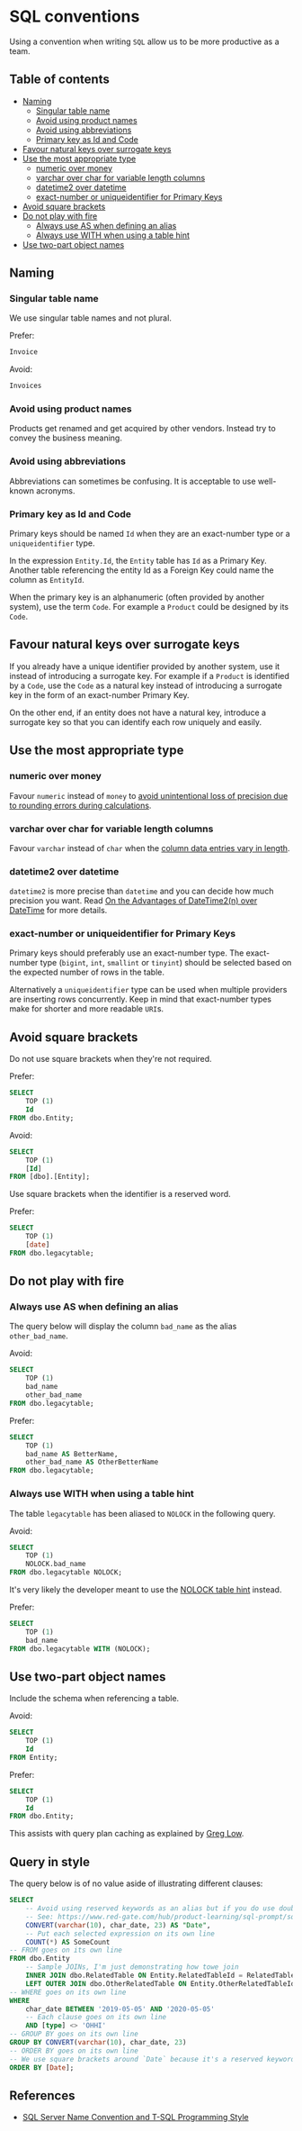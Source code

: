 # SQL conventions

Using a convention when writing `SQL` allow us to be more productive as a team.

## Table of contents

- [Naming](#naming)
  - [Singular table name](#singular-table-name)
  - [Avoid using product names](#avoid-using-product-names)
  - [Avoid using abbreviations](#avoid-using-abbreviations)
  - [Primary key as Id and Code](#primary-key-as-id-and-code)
- [Favour natural keys over surrogate keys](#favour-natural-keys-over-surrogate-keys)
- [Use the most appropriate type](#use-the-most-appropriate-type)
  - [numeric over money](#numeric-over-money)
  - [varchar over char for variable length columns](#varchar-over-char-for-variable-length-columns)
  - [datetime2 over datetime](#datetime2-over-datetime)
  - [exact-number or uniqueidentifier for Primary Keys](#exact-number-or-uniqueidentifier-for-primary-keys)
- [Avoid square brackets](#avoid-square-brackets)
- [Do not play with fire](#do-not-play-with-fire)
  - [Always use AS when defining an alias](#always-use-as-when-defining-an-alias)
  - [Always use WITH when using a table hint](#always-use-as-when-defining-an-alias)
- [Use two-part object names](#use-two-part-object-names)

## Naming

### Singular table name

We use singular table names and not plural.

Prefer:

```sql
Invoice
```

Avoid:

```sql
Invoices
```

### Avoid using product names

Products get renamed and get acquired by other vendors. Instead try to convey the business meaning.

### Avoid using abbreviations

Abbreviations can sometimes be confusing. It is acceptable to use well-known acronyms.

### Primary key as Id and Code

Primary keys should be named `Id` when they are an exact-number type or a `uniqueidentifier` type.

In the expression `Entity.Id`, the `Entity` table has `Id` as a Primary Key. Another table referencing the entity Id as a Foreign Key could name the column as `EntityId`.

When the primary key is an alphanumeric (often provided by another system), use the term `Code`. For example a `Product` could be designed by its `Code`.

## Favour natural keys over surrogate keys

If you already have a unique identifier provided by another system, use it instead of introducing a surrogate key. For example if a `Product` is identified by a `Code`, use the `Code` as a natural key instead of introducing a surrogate key in the form of an exact-number Primary Key.

On the other end, if an entity does not have a natural key, introduce a surrogate key so that you can identify each row uniquely and easily.

## Use the most appropriate type

### numeric over money

Favour `numeric` instead of `money` to [avoid unintentional loss of precision due to rounding errors during calculations][avoid-use-of-money-and-smallmoney-datatypes].

### varchar over char for variable length columns

Favour `varchar` instead of `char` when the [column data entries vary in length][char-and-varchar].

### datetime2 over datetime

`datetime2` is more precise than `datetime` and you can decide how much precision you want. Read [On the Advantages of DateTime2(n) over DateTime][advantages-of-datetime2] for more details.

### exact-number or uniqueidentifier for Primary Keys

Primary keys should preferably use an exact-number type. The exact-number type (`bigint`, `int`, `smallint` or `tinyint`) should be selected based on the expected number of rows in the table.

Alternatively a `uniqueidentifier` type can be used when multiple providers are inserting rows concurrently. Keep in mind that exact-number types make for shorter and more readable `URI`s.

## Avoid square brackets

Do not use square brackets when they're not required.

Prefer:

```sql
SELECT
    TOP (1)
    Id
FROM dbo.Entity;
```

Avoid:

```sql
SELECT
    TOP (1)
    [Id]
FROM [dbo].[Entity];
```

Use square brackets when the identifier is a reserved word.

Prefer:

```sql
SELECT
    TOP (1)
    [date]
FROM dbo.legacytable;
```

## Do not play with fire

### Always use AS when defining an alias

The query below will display the column `bad_name` as the alias `other_bad_name`.

Avoid:

```sql
SELECT
    TOP (1)
    bad_name
    other_bad_name
FROM dbo.legacytable;
```

Prefer:

```sql
SELECT
    TOP (1)
    bad_name AS BetterName,
    other_bad_name AS OtherBetterName
FROM dbo.legacytable;
```

### Always use WITH when using a table hint

The table `legacytable` has been aliased to `NOLOCK` in the following query.

Avoid:

```sql
SELECT
    TOP (1)
    NOLOCK.bad_name
FROM dbo.legacytable NOLOCK;
```

It's very likely the developer meant to use the [NOLOCK table hint][nolock] instead.

Prefer:

```sql
SELECT
    TOP (1)
    bad_name
FROM dbo.legacytable WITH (NOLOCK);
```

## Use two-part object names

Include the schema when referencing a table.

Avoid:

```sql
SELECT
    TOP (1)
    Id
FROM Entity;
```

Prefer:

```sql
SELECT
    TOP (1)
    Id
FROM dbo.Entity;
```

This assists with query plan caching as explained by [Greg Low][two-part-names].

## Query in style

The query below is of no value aside of illustrating different clauses:

```sql
SELECT
    -- Avoid using reserved keywords as an alias but if you do use double quotes
    -- See: https://www.red-gate.com/hub/product-learning/sql-prompt/sql-prompt-code-analysis-avoid-non-standard-column-aliases
    CONVERT(varchar(10), char_date, 23) AS "Date",
    -- Put each selected expression on its own line
    COUNT(*) AS SomeCount
-- FROM goes on its own line
FROM dbo.Entity
    -- Sample JOINs, I'm just demonstrating how towe join
    INNER JOIN dbo.RelatedTable ON Entity.RelatedTableId = RelatedTable.Id
    LEFT OUTER JOIN dbo.OtherRelatedTable ON Entity.OtherRelatedTableId = OtherRelatedTable.Id
-- WHERE goes on its own line
WHERE
    char_date BETWEEN '2019-05-05' AND '2020-05-05'
    -- Each clause goes on its own line
    AND [type] <> 'OHHI'
-- GROUP BY goes on its own line
GROUP BY CONVERT(varchar(10), char_date, 23)
-- ORDER BY goes on its own line
-- We use square brackets around `Date` because it's a reserved keyword
ORDER BY [Date];
```

## References

- [SQL Server Name Convention and T-SQL Programming Style][sql-server-conventions]

[avoid-use-of-money-and-smallmoney-datatypes]: https://www.red-gate.com/hub/product-learning/sql-prompt/avoid-use-money-smallmoney-datatypes
[char-and-varchar]: https://docs.microsoft.com/en-us/sql/t-sql/data-types/char-and-varchar-transact-sql?view=sql-server-ver15#remarks
[advantages-of-datetime2]: https://www.sqltact.com/2012/12/on-advantages-of-datetime2n-over.html
[nolock]: https://docs.microsoft.com/en-us/sql/t-sql/queries/hints-transact-sql-table?view=sql-server-ver15
[two-part-names]: https://blog.greglow.com/2019/04/22/t-sql-101-14-using-two-part-names-for-sql-server-tables-and-other-objects/
[sql-server-conventions]: https://github.com/ktaranov/sqlserver-kit/blob/master/SQL%20Server%20Name%20Convention%20and%20T-SQL%20Programming%20Style.md#sql-server-name-convention-and-t-sql-programming-style
